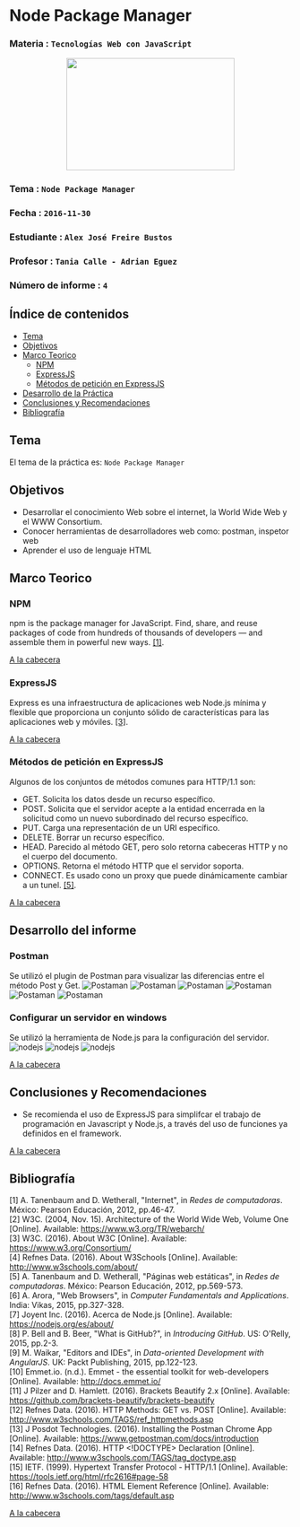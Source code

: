 # Node Package Manager

### Materia : `Tecnologías Web con JavaScript`

<p align="center">
<img src="http://www.javatpoint.com/images/javascript/javascript_logo.png" width="300" height="200">
</p>

### Tema : `Node Package Manager` 
### Fecha : `2016-11-30`
### Estudiante : `Alex José Freire Bustos`
### Profesor : `Tania Calle - Adrian Eguez`
### Número de informe : `4`

<a name="cabecera"></a>
## Índice de contenidos


- <a href="#tema">Tema</a>
- <a href="#objetivos">Objetivos</a>
- <a href="#marco-teorico">Marco Teorico</a>
  * <a href="#npm">NPM</a>
  * <a href="#w3c">ExpressJS</a>
  * <a href="#html">Métodos de petición en ExpressJS</a>
- <a href="#desarrollo">Desarrollo de la Práctica</a>
- <a href="#conrec">Conclusiones y Recomendaciones</a> 
- <a href="#bibliografia">Bibliografía</a>

<a name="tema"></a>
## Tema
El tema de la práctica es: `Node Package Manager`

<a name="objetivos"></a>
## Objetivos

- Desarrollar el conocimiento Web sobre el internet, la World Wide Web y el WWW Consortium.
- Conocer herramientas de desarrolladores web como: postman, inspetor web
- Aprender el uso de lenguaje HTML

<a name="marco-teorico"></a>
## Marco Teorico
<a name="npm"></a>
### NPM
npm is the package manager for JavaScript. Find, share, and reuse packages of code from hundreds of thousands of developers — and assemble them in powerful new ways. <a href="#1">[1]</a>.

<a href="#cabecera">A la cabecera</a>
<a name="w3c"></a>
### ExpressJS
Express es una infraestructura de aplicaciones web Node.js mínima y flexible que proporciona un conjunto sólido de características para las aplicaciones web y móviles. <a href="#3">[3]</a>.

<a href="#cabecera">A la cabecera</a>
<a name="html"></a>
### Métodos de petición en ExpressJS
Algunos de los conjuntos de métodos comunes para HTTP/1.1 son:  
- GET. Solicita los datos desde un recurso específico. 
- POST. Solicita que el servidor acepte a la entidad encerrada en la solicitud como un 
nuevo subordinado del recurso específico.
- PUT. Carga una representación de un URI específico.
- DELETE. Borrar un recurso específico.
- HEAD. Parecido al método GET, pero solo retorna cabeceras HTTP y no el cuerpo del 
documento.
- OPTIONS. Retorna el método HTTP que el servidor soporta.
- CONNECT. Es usado cono un proxy que puede dinámicamente cambiar a un tunel. <a href="#5">[5]</a>.

<a href="#cabecera">A la cabecera</a>

<a name="desarrollo"></a>
## Desarrollo del informe

### Postman
Se utilizó el plugin de Postman para visualizar las diferencias entre el método Post y Get.
![Postaman](https://github.com/afre/TecnologiasWebJavascript/blob/01-html/Informe/Imagenes/postman1.jpg?raw=true)
![Postaman](https://github.com/afre/TecnologiasWebJavascript/blob/01-html/Informe/Imagenes/postman2.jpg?raw=true)
![Postaman](https://github.com/afre/TecnologiasWebJavascript/blob/01-html/Informe/Imagenes/postman3.jpg?raw=true)
![Postaman](https://github.com/afre/TecnologiasWebJavascript/blob/01-html/Informe/Imagenes/postman4.jpg?raw=true)
![Postaman](https://github.com/afre/TecnologiasWebJavascript/blob/01-html/Informe/Imagenes/postman5.jpg?raw=true)
![Postaman](https://github.com/afre/TecnologiasWebJavascript/blob/01-html/Informe/Imagenes/postman6.jpg?raw=true)

### Configurar un servidor en windows
Se utilizó la herramienta de Node.js para la configuración del servidor.
![nodejs](https://github.com/afre/TecnologiasWebJavascript/blob/01-html/Informe/Imagenes/nodejs1.jpg?raw=true)
![nodejs](https://github.com/afre/TecnologiasWebJavascript/blob/01-html/Informe/Imagenes/nodejs2.jpg?raw=true)
![nodejs](https://github.com/afre/TecnologiasWebJavascript/blob/01-html/Informe/Imagenes/nodejs3.jpg?raw=true)

<a href="#cabecera">A la cabecera</a>

<a name="conrec"></a>
## Conclusiones y Recomendaciones

- Se recomienda el uso de ExpressJS para simplifcar el trabajo de programación en Javascript y Node.js, a través del uso de funciones ya definidos en el framework.

<a href="#cabecera">A la cabecera</a>

<a name="bibliografia"></a>
## Bibliografía

<a name="1">[1] A. Tanenbaum and D. Wetherall, "Internet", in _Redes de computadoras_. 
México: Pearson Educación, 2012, pp.46-47.</a>  
<a name="2">[2] W3C. (2004, Nov. 15). Architecture of the World Wide Web, Volume One 
[Online]. Available: https://www.w3.org/TR/webarch/</a>  
<a name="3">[3] W3C. (2016). About W3C [Online]. Available: https://www.w3.org/Consortium/</a>  
<a name="4">[4] Refnes Data. (2016). About W3Schools [Online]. 
Available: http://www.w3schools.com/about/</a>  
<a name="5">[5] A. Tanenbaum and D. Wetherall, "Páginas web estáticas", in 
_Redes de computadoras_. México: Pearson Educación, 2012, pp.569-573.</a>  
<a name="6">[6] A. Arora, "Web Browsers", in 
_Computer Fundamentals and Applications_. India: Vikas, 2015, pp.327-328.</a>  
<a name="7">[7] Joyent Inc. (2016). Acerca de Node.js [Online]. 
Available: https://nodejs.org/es/about/</a>  
<a name="8">[8] P. Bell and B. Beer, "What is GitHub?", in 
_Introducing GitHub_. US: O'Relly, 2015, pp.2-3.</a>  
<a name="9">[9] M. Waikar, "Editors and IDEs", in 
_Data-oriented Development with AngularJS_. UK: Packt Publishing, 2015, pp.122-123.</a>  
<a name="10">[10] Emmet.io. (n.d.). Emmet - the essential toolkit for web-developers [Online]. 
Available: http://docs.emmet.io/</a>  
<a name="11">[11] J Pilzer and D. Hamlett. (2016). Brackets Beautify 2.x [Online]. 
Available: https://github.com/brackets-beautify/brackets-beautify</a>  
<a name="12">[12] Refnes Data. (2016). HTTP Methods: GET vs. POST [Online]. 
Available: http://www.w3schools.com/TAGS/ref_httpmethods.asp</a>  
<a name="13">[13] J Posdot Technologies. (2016). Installing the Postman Chrome App [Online]. 
Available: https://www.getpostman.com/docs/introduction</a>  
<a name="14">[14] Refnes Data. (2016). HTTP <!DOCTYPE> Declaration [Online]. 
Available: http://www.w3schools.com/TAGS/tag_doctype.asp</a>  
<a name="15">[15] IETF. (1999). Hypertext Transfer Protocol - HTTP/1.1 [Online]. 
Available: https://tools.ietf.org/html/rfc2616#page-58</a>  
<a name="16">[16] Refnes Data. (2016). HTML Element Reference [Online]. 
Available: http://www.w3schools.com/tags/default.asp</a>  

<a href="#cabecera">A la cabecera</a>
